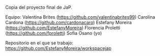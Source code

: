Copia del proyecto final de JaP.

Equipo:
Valentina Brites (https://github.com/valentinabrites99)
Carolina Cardona (https://github.com/cardonacaro)
Estefany Moreira (https://github.com/EstefanyMoreira)
Florencia Proletti (https://github.com/fproletti)
Sofia Osano (yo)

Repositorio en el que se trabajo: https://github.com/EstefanyMoreira/workspacejap
